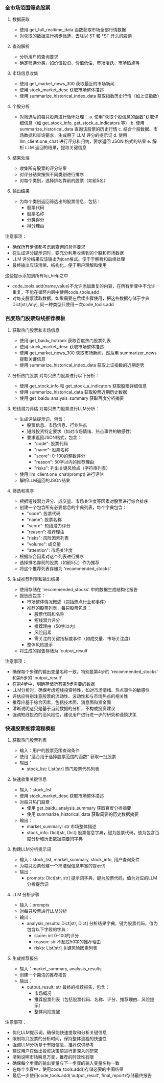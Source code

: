 ### 全市场范围筛选股票
1. 数据获取
   - 使用 get_full_realtime_data 函数获取市场全部行情数据
   - 对获取的数据进行初步筛选，去除以 ST 和 *ST 开头的股票

2. 查询解析
   - 分析用户的查询要求
   - 确定筛选分类，如价值投资、价值低估、市场活跃、市场热点等

3. 市场信息收集
   - 使用 get_market_news_300 获取最近的市场新闻
   - 使用 stock_market_desc 获取市场整体描述
   - 使用 summarize_historical_index_data 获取指数历史行情（如上证指数）

4. 个股分析
   - 对筛选后的每只股票进行循环处理：
     a. 使用"获取个股信息的函数"获取详细信息（如 get_stock_info, get_stock_a_indicators 等）
     b. 使用 summarize_historical_data 查询该股票的历史行情
     c. 结合个股数据、市场数据和查询要求，生成用于 LLM 评分的提示词
     d. 使用 llm_client.one_chat 进行评分和归纳，要求返回 JSON 格式的结果
     e. 解析 LLM 返回的结果，提取关键信息

5. 结果处理
   - 收集所有股票的评分结果
   - 对评分结果按照不同类别进行排序
   - 对每个类别，选择排名靠前的股票（如前5名）

6. 输出结果
   - 为每个类别返回筛选出的股票信息，包括：
     - 股票代码
     - 股票名称
     - 分类得分
     - 得分理由

注意事项：
- 确保所有步骤都考虑到查询的具体要求
- 在生成评分提示词时，要充分利用收集到的个股和市场数据
- LLM 评分结果应该输出为josn格式。便于于解析和后续处理
- 最终输出应该清晰、结构化，便于用户理解和使用

这些提示添加到所有tip_help之中
- code_tools.add(name,value)不允许添加重复的内容，在所有步骤中不允许重复，不能在循环内层中使用code_tools.add
- 对每支股票读取数据，如果需要在后续步骤使用，把这些数据存储于字典Dict[str,Any], 同一种类型只使用一次code_tools.add

### 百度热门股票短线推荐模板

1. 获取热门股票和市场信息
   - 使用 get_baidu_hotrank 获取百度热门股票列表
   - 使用 stock_market_desc 获取市场整体描述
   - 使用 get_market_news_300 获取市场新闻，然后用 summarizer_news 提取关键信息
   - 使用 summarize_historical_index_data 获取上证指数的近期走势

2. 分析热门股票
   对每只热门股票进行以下分析：
   - 使用 get_stock_info 和 get_stock_a_indicators 获取股票详细信息
   - 使用 summarize_historical_data 获取股票近期历史数据
   - 使用 get_baidu_analysis_summary 获取百度分析摘要

3. 短线潜力评估
   对每只热门股票进行LLM分析：
   - 生成评估提示词，包含：
     - 股票信息、市场信息、行业热点
     - 短线投资特定要求（如对市场情绪、热点事件的敏感性）
     - 要求返回JSON格式，包含：
       - "code": 股票代码
       - "name": 股票名称
       - "score": 0-100的整数评分
       - "reason": 50字以内的推荐理由
       - "risks": 列出关键风险点（字符串列表）
   - 使用 llm_client.one_chat(prompt) 进行评估
   - 解析LLM返回的JSON结果

4. 筛选和排序
   - 根据短线潜力评分、成交量、市场关注度等因素对股票进行综合排序
   - 创建一个包含所有必要信息的字典列表，每个字典包含：
     - "code": 股票代码
     - "name": 股票名称
     - "score": 短线潜力评分
     - "reason": 推荐理由
     - "risks": 风险因素列表
     - "volume": 成交量
     - "attention": 市场关注度
   - 根据综合因素对这个列表进行排序
   - 选择排名靠前的股票（如前5只）作为推荐
   - 将这个推荐列表存储为 'recommended_stocks'

5. 生成推荐列表和输出结果
   - 使用存储在 'recommended_stocks' 中的数据生成结构化报告
   - 报告应包含：
     - 市场整体情况概述（包括热点行业和事件）
     - 推荐的股票列表，每只股票包含：
       - 股票代码和名称
       - 短线潜力评分
       - 推荐理由（50字以内）
       - 风险因素
       - 需关注的关键指标或事件（如成交量、市场关注度）
     - 整体风险提示
   - 将生成的报告存储为 'output_result'

注意事项：
- 确保每个步骤的输出变量名称一致，特别是第4步的 'recommended_stocks' 和第5步的 'output_result'
- 在第4步中，明确存储所有第5步需要的数据
- LLM分析时，确保考虑短线投资特性，如对市场情绪、热点事件的敏感性
- 评估应特别注意股票的流动性、波动性和与市场热点的相关性
- 推荐应基于综合因素，包括技术面、消息面和资金面
- 清晰说明这只是基于当前数据的分析，不构成投资建议
- 强调短线投资的高风险性，建议用户进行进一步的研究和谨慎决策


### 快速股票推荐流程模板

1. 获取热门股票列表
   - 输入：用户的股票范围查询条件
   - 使用 "适合用于选择股票范围的函数" 获取一批股票
   - 输出：
     - stock_list: List[str] 热门股票代码列表

2. 快速收集关键信息
   - 输入：stock_list
   - 使用 stock_market_desc 获取市场整体描述
   - 对每只热门股票：
     - 使用 get_baidu_analysis_summary 获取百度分析摘要
     - 使用 summarize_historical_data 获取简要的历史数据摘要
   - 输出：
     - market_summary: str 市场整体描述
     - stock_info: Dict[str, Dict] 股票信息字典，键为股票代码，值为包含百度分析和历史数据摘要的字典

3. 构建LLM分析提示词
   - 输入：stock_list, market_summary, stock_info, 用户查询条件
   - 为每只股票创建一个简洁但信息丰富的提示词
   - 输出：
     - prompts: Dict[str, str] 提示词字典，键为股票代码，值为对应的LLM分析提示词

4. LLM 分析步骤
   - 输入：prompts
   - 对每只股票进行LLM分析
   - 输出：
     - analysis_results: Dict[str, Dict] 分析结果字典，键为股票代码，值为包含以下字段的字典：
       - score: int 0-100的评分
       - reason: str 不超过50字的推荐理由
       - risks: List[str] 关键风险因素列表

5. 生成推荐报告
   - 输入：market_summary, analysis_results
   - 创建一个简洁的推荐报告
   - 输出：
     - output_result: str 最终的推荐报告，包含：
       - 市场概况
       - 推荐股票列表（包括股票代码、名称、评分、推荐理由、风险提示）
       - 整体风险提醒

注意事项：
- 优化LLM提示词，确保能快速提取和分析关键信息
- 限制每只股票的分析时间，保持整体流程的快速性
- 强调LLM分析基于有限信息，推荐仅供参考
- 建议用户在做出投资决策前进行更深入的研究
- 清晰说明市场瞬息万变，推荐的时效性有限
- 确保每个步骤的输出变量与下一步骤的输入变量名称一致
- 在每个步骤中，使用code_tools.add()存储必要的中间结果
- 最后一步使用code_tools.add('output_result', final_report)存储最终报告
